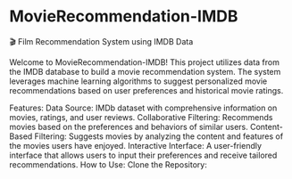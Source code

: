 # MovieRecommendation-IMDB
🎬 Film Recommendation System using IMDB Data

Welcome to MovieRecommendation-IMDB! This project utilizes data from the IMDB database to build a movie recommendation system. The system leverages machine learning algorithms to suggest personalized movie recommendations based on user preferences and historical movie ratings.

Features:
Data Source: IMDb dataset with comprehensive information on movies, ratings, and user reviews.
Collaborative Filtering: Recommends movies based on the preferences and behaviors of similar users.
Content-Based Filtering: Suggests movies by analyzing the content and features of the movies users have enjoyed.
Interactive Interface: A user-friendly interface that allows users to input their preferences and receive tailored recommendations.
How to Use:
Clone the Repository:
 
